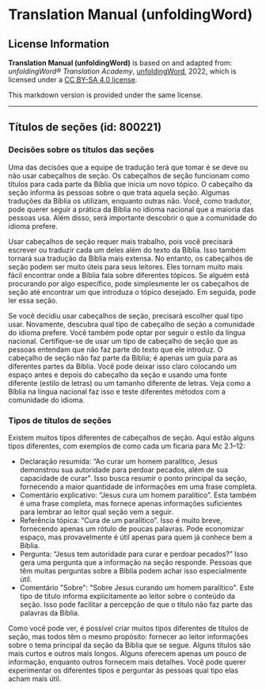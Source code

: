 # Translation Manual (unfoldingWord)

## License Information

**Translation Manual (unfoldingWord)** is based on and adapted from: _unfoldingWord® Translation Academy_, [unfoldingWord](https://unfoldingword.org/utw), 2022, which is licensed under a [CC BY-SA 4.0 license](https://creativecommons.org/licenses/by-sa/4.0/legalcode.en).

This markdown version is provided under the same license.



--------------------------------

## Títulos de seções (id: 800221)

### Decisões sobre os títulos das seções

Uma das decisões que a equipe de tradução terá que tomar é se deve ou não usar cabeçalhos de seção. Os cabeçalhos de seção funcionam como títulos para cada parte da Bíblia que inicia um novo tópico. O cabeçalho da seção informa às pessoas sobre o que trata aquela seção. Algumas traduções da Bíblia os utilizam, enquanto outras não. Você, como tradutor, pode querer seguir a prática da Bíblia no idioma nacional que a maioria das pessoas usa. Além disso, será importante descobrir o que a comunidade do idioma prefere.

Usar cabeçalhos de seção requer mais trabalho, pois você precisará escrever ou traduzir cada um deles além do texto da Bíblia. Isso também tornará sua tradução da Bíblia mais extensa. No entanto, os cabeçalhos de seção podem ser muito úteis para seus leitores. Eles tornam muito mais fácil encontrar onde a Bíblia fala sobre diferentes tópicos. Se alguém está procurando por algo específico, pode simplesmente ler os cabeçalhos de seção até encontrar um que introduza o tópico desejado. Em seguida, pode ler essa seção.

Se você decidiu usar cabeçalhos de seção, precisará escolher qual tipo usar. Novamente, descubra qual tipo de cabeçalho de seção a comunidade do idioma prefere. Você também pode optar por seguir o estilo da língua nacional. Certifique\-se de usar um tipo de cabeçalho de seção que as pessoas entendam que não faz parte do texto que ele introduz. O cabeçalho de seção não faz parte da Bíblia; é apenas um guia para as diferentes partes da Bíblia. Você pode deixar isso claro colocando um espaço antes e depois do cabeçalho da seção e usando uma fonte diferente (estilo de letras) ou um tamanho diferente de letras. Veja como a Bíblia na língua nacional faz isso e teste diferentes métodos com a comunidade do idioma.

### Tipos de títulos de seções

Existem muitos tipos diferentes de cabeçalhos de seção. Aqui estão alguns tipos diferentes, com exemplos de como cada um ficaria para Mc 2\.1–12:

* Declaração resumida: “Ao curar um homem paralítico, Jesus demonstrou sua autoridade para perdoar pecados, além de sua capacidade de curar". Isso busca resumir o ponto principal da seção, fornecendo a maior quantidade de informações em uma frase completa.
* Comentário explicativo: “Jesus cura um homem paralítico”. Esta também é uma frase completa, mas fornece apenas informações suficientes para lembrar ao leitor qual seção vem a seguir.
* Referência tópica: “Cura de um paralítico”. Isso é muito breve, fornecendo apenas um rótulo de poucas palavras. Pode economizar espaço, mas provavelmente é útil apenas para quem já conhece bem a Bíblia.
* Pergunta: “Jesus tem autoridade para curar e perdoar pecados?” Isso gera uma pergunta que a informação na seção responde. Pessoas que têm muitas perguntas sobre a Bíblia podem achar isso especialmente útil.
* Comentário "Sobre": "Sobre Jesus curando um homem paralítico". Este tipo de título informa explicitamente ao leitor sobre o conteúdo da seção. Isso pode facilitar a percepção de que o título não faz parte das palavras da Bíblia.

Como você pode ver, é possível criar muitos tipos diferentes de títulos de seção, mas todos têm o mesmo propósito: fornecer ao leitor informações sobre o tema principal da seção da Bíblia que se segue. Alguns títulos são mais curtos e outros mais longos. Alguns oferecem apenas um pouco de informação, enquanto outros fornecem mais detalhes. Você pode querer experimentar os diferentes tipos e perguntar às pessoas qual tipo elas acham mais útil.



